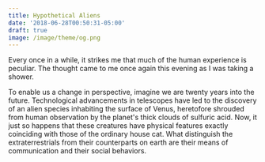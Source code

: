 ```yaml
---
title: Hypothetical Aliens
date: '2018-06-28T00:50:31-05:00'
draft: true
image: /image/theme/og.png
---
```

Every once in a while, it strikes me that much of the human experience is peculiar. The thought came to me once again this evening as I was taking a shower. 

To enable us a change in perspective, imagine we are twenty years into the future. Technological advancements in telescopes have led to the discovery of an alien species inhabiting the surface of Venus, heretofore shrouded from human observation by the planet's thick clouds of sulfuric acid. Now, it just so happens that these creatures have physical features exactly coinciding with those of the ordinary house cat. What distinguish the extraterrestrials from their counterparts on earth are their means of communication and their social behaviors.

